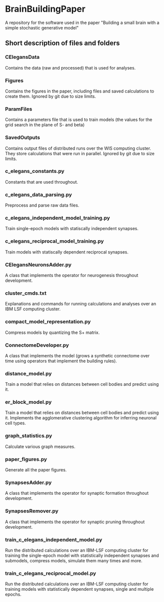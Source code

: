 # BrainBuildingPaper
A repository for the software used in the paper "Building a small brain with a simple stochastic generative model"

## Short description of files and folders
### CElegansData
Contains the data (raw and processed) that is used for analyses.
### Figures
Contains the figures in the paper, including files and saved calculations to create them. Ignored by git due to size limits.
### ParamFiles
Contains a parameters file that is used to train models (the values for the grid search in the plane of S- and beta)
### SavedOutputs
Contains output files of distributed runs over the WIS computing cluster. They store calculations that were run in parallel. Ignored by git due to size limits.
### c_elegans_constants.py
Constants that are used throughout.
### c_elegans_data_parsing.py
Preprocess and parse raw data files.
### c_elegans_independent_model_training.py
Train single-epoch models with statiscally independent synapses.
### c_elegans_reciprocal_model_training.py
Train models with statiscally dependent reciprocal synapses.
### CElegansNeuronsAdder.py
A class that implements the operator for neurogenesis throughout development.
### cluster_cmds.txt
Explanations and commands for running calculations and analyses over an IBM LSF computing cluster.
### compact_model_representation.py
Compress models by quantizing the S+ matrix.
### ConnectomeDeveloper.py
A class that implements the model (grows a synthetic connectome over time using operators that implement the building rules).
### distance_model.py
Train a model that relies on distances between cell bodies and predict using it.
### er_block_model.py
Train a model that relies on distances between cell bodies and predict using it.
Implements the agglomerative clustering algorithm for inferring neuronal cell types.
### graph_statistics.py
Calculate various graph measures.
### paper_figures.py
Generate all the paper figures.
### SynapsesAdder.py
A class that implements the operator for synaptic formation throughout development.
### SynapsesRemover.py
A class that implements the operator for synaptic pruning throughout development.
### train_c_elegans_independent_model.py
Run the distributed calculations over an IBM-LSF computing cluster for training the single-epoch model with statistically independent synapses and submodels, compress models, simulate them many times and more.
### train_c_elegans_reciprocal_model.py
Run the distributed calculations over an IBM-LSF computing cluster for training models with statistically dependent synapses, single and multiple epochs.
